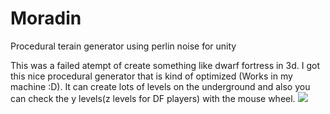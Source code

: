 # Moradin
Procedural terain generator using perlin noise for unity

This was a failed atempt of create something like dwarf fortress in 3d. I got this nice procedural generator that is kind of optimized (Works in my machine :D).
It can create lots of levels on the underground and also you can check the y levels(z levels for DF players)  with the mouse wheel. 
<img src="https://i.imgur.com/caatQRg.jpg">
